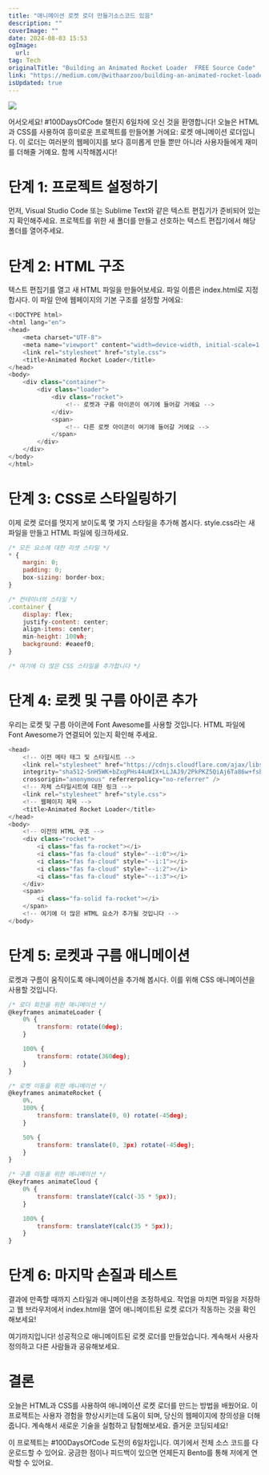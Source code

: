 ```yaml
---
title: "애니메이션 로켓 로더 만들기소스코드 있음"
description: ""
coverImage: ""
date: 2024-08-03 15:53
ogImage:
  url:
tag: Tech
originalTitle: "Building an Animated Rocket Loader  FREE Source Code"
link: "https://medium.com/@withaarzoo/building-an-animated-rocket-loader-free-source-code-543edcdbc2a8"
isUpdated: true
---
```


<img src="https://miro.medium.com/v2/resize:fit:1400/1*7ZmbAQ3KO-vYEaFiol1_tQ.gif" />

어서오세요! #100DaysOfCode 챌린지 6일차에 오신 것을 환영합니다! 오늘은 HTML과 CSS를 사용하여 흥미로운 프로젝트를 만들어볼 거에요: 로켓 애니메이션 로더입니다. 이 로더는 여러분의 웹페이지를 보다 흥미롭게 만들 뿐만 아니라 사용자들에게 재미를 더해줄 거예요. 함께 시작해봅시다!

# 단계 1: 프로젝트 설정하기

먼저, Visual Studio Code 또는 Sublime Text와 같은 텍스트 편집기가 준비되어 있는지 확인해주세요. 프로젝트를 위한 새 폴더를 만들고 선호하는 텍스트 편집기에서 해당 폴더를 열어주세요.

<!-- seedividend - 사각형 -->

<ins class="adsbygoogle"
     style="display:block"
     data-ad-client="ca-pub-4877378276818686"
     data-ad-slot="1898504329"
     data-ad-format="auto"
     data-full-width-responsive="true"></ins>

<script>
     (adsbygoogle = window.adsbygoogle || []).push({});
</script>

# 단계 2: HTML 구조

텍스트 편집기를 열고 새 HTML 파일을 만들어보세요. 파일 이름은 index.html로 지정합시다. 이 파일 안에 웹페이지의 기본 구조를 설정할 거에요:

```js
<!DOCTYPE html>
<html lang="en">
<head>
    <meta charset="UTF-8">
    <meta name="viewport" content="width=device-width, initial-scale=1.0">
    <link rel="stylesheet" href="style.css">
    <title>Animated Rocket Loader</title>
</head>
<body>
    <div class="container">
        <div class="loader">
            <div class="rocket">
                <!-- 로켓과 구름 아이콘이 여기에 들어갈 거에요 -->
            </div>
            <span>
                <!-- 다른 로켓 아이콘이 여기에 들어갈 거에요 -->
            </span>
        </div>
    </div>
</body>
</html>
```

# 단계 3: CSS로 스타일링하기

<!-- seedividend - 사각형 -->

<ins class="adsbygoogle"
     style="display:block"
     data-ad-client="ca-pub-4877378276818686"
     data-ad-slot="1898504329"
     data-ad-format="auto"
     data-full-width-responsive="true"></ins>

<script>
     (adsbygoogle = window.adsbygoogle || []).push({});
</script>

이제 로켓 로더를 멋지게 보이도록 몇 가지 스타일을 추가해 봅시다. style.css라는 새 파일을 만들고 HTML 파일에 링크하세요.

```js
/* 모든 요소에 대한 리셋 스타일 */
* {
    margin: 0;
    padding: 0;
    box-sizing: border-box;
}

/* 컨테이너의 스타일 */
.container {
    display: flex;
    justify-content: center;
    align-items: center;
    min-height: 100vh;
    background: #eaeef0;
}

/* 여기에 더 많은 CSS 스타일을 추가합니다 */
```

# 단계 4: 로켓 및 구름 아이콘 추가

우리는 로켓 및 구름 아이콘에 Font Awesome를 사용할 것입니다. HTML 파일에 Font Awesome가 연결되어 있는지 확인해 주세요.

<!-- seedividend - 사각형 -->

<ins class="adsbygoogle"
     style="display:block"
     data-ad-client="ca-pub-4877378276818686"
     data-ad-slot="1898504329"
     data-ad-format="auto"
     data-full-width-responsive="true"></ins>

<script>
     (adsbygoogle = window.adsbygoogle || []).push({});
</script>

```js
<head>
    <!-- 이전 메타 태그 및 스타일시트 -->
    <link rel="stylesheet" href="https://cdnjs.cloudflare.com/ajax/libs/font-awesome/6.5.2/css/all.min.css"
    integrity="sha512-SnH5WK+bZxgPHs44uWIX+LLJAJ9/2PkPKZ5QiAj6Ta86w+fsb2TkcmfRyVX3pBnMFcV7oQPJkl9QevSCWr3W6A=="
    crossorigin="anonymous" referrerpolicy="no-referrer" />
    <!-- 자체 스타일시트에 대한 링크 -->
    <link rel="stylesheet" href="style.css">
    <!-- 웹페이지 제목 -->
    <title>Animated Rocket Loader</title>
</head>
<body>
    <!-- 이전의 HTML 구조 -->
    <div class="rocket">
        <i class="fas fa-rocket"></i>
        <i class="fas fa-cloud" style="--i:0"></i>
        <i class="fas fa-cloud" style="--i:1"></i>
        <i class="fas fa-cloud" style="--i:2"></i>
        <i class="fas fa-cloud" style="--i:3"></i>
    </div>
    <span>
        <i class="fa-solid fa-rocket"></i>
    </span>
    <!-- 여기에 더 많은 HTML 요소가 추가될 것입니다 -->
</body>
```

# 단계 5: 로켓과 구름 애니메이션

로켓과 구름이 움직이도록 애니메이션을 추가해 봅시다. 이를 위해 CSS 애니메이션을 사용할 것입니다.

```js
/* 로더 회전을 위한 애니메이션 */
@keyframes animateLoader {
    0% {
        transform: rotate(0deg);
    }

    100% {
        transform: rotate(360deg);
    }
}

/* 로켓 이동을 위한 애니메이션 */
@keyframes animateRocket {
    0%,
    100% {
        transform: translate(0, 0) rotate(-45deg);
    }

    50% {
        transform: translate(0, 3px) rotate(-45deg);
    }
}

/* 구름 이동을 위한 애니메이션 */
@keyframes animateCloud {
    0% {
        transform: translateY(calc(-35 * 5px));
    }

    100% {
        transform: translateY(calc(35 * 5px));
    }
}
```

<!-- seedividend - 사각형 -->

<ins class="adsbygoogle"
     style="display:block"
     data-ad-client="ca-pub-4877378276818686"
     data-ad-slot="1898504329"
     data-ad-format="auto"
     data-full-width-responsive="true"></ins>

<script>
     (adsbygoogle = window.adsbygoogle || []).push({});
</script>

# 단계 6: 마지막 손질과 테스트

결과에 만족할 때까지 스타일과 애니메이션을 조정하세요. 작업을 마치면 파일을 저장하고 웹 브라우저에서 index.html을 열어 애니메이트된 로켓 로더가 작동하는 것을 확인해보세요!

여기까지입니다! 성공적으로 애니메이트된 로켓 로더를 만들었습니다. 계속해서 사용자 정의하고 다른 사람들과 공유해보세요.

# 결론

<!-- seedividend - 사각형 -->

<ins class="adsbygoogle"
     style="display:block"
     data-ad-client="ca-pub-4877378276818686"
     data-ad-slot="1898504329"
     data-ad-format="auto"
     data-full-width-responsive="true"></ins>

<script>
     (adsbygoogle = window.adsbygoogle || []).push({});
</script>

오늘은 HTML과 CSS를 사용하여 애니메이션 로켓 로더를 만드는 방법을 배웠어요. 이 프로젝트는 사용자 경험을 향상시키는데 도움이 되며, 당신의 웹페이지에 창의성을 더해줍니다. 계속해서 새로운 기술을 실험하고 탐험해보세요. 즐거운 코딩되세요!

이 프로젝트는 #100DaysOfCode 도전의 6일차입니다. 여기에서 전체 소스 코드를 다운로드할 수 있어요. 궁금한 점이나 피드백이 있으면 언제든지 Bento를 통해 저에게 연락할 수 있어요.
